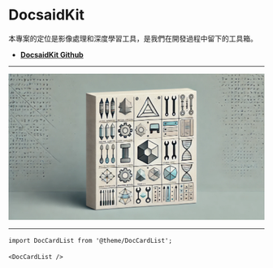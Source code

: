 # DocsaidKit

本專案的定位是影像處理和深度學習工具，是我們在開發過程中留下的工具箱。

- [**DocsaidKit Github**](https://github.com/DocsaidLab/DocsaidKit)

---

![title](./resources/title.webp)

---

```mdx-code-block
import DocCardList from '@theme/DocCardList';

<DocCardList />
```
